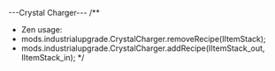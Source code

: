 ---Crystal Charger---
/**
* Zen usage:
* mods.industrialupgrade.CrystalCharger.removeRecipe(IItemStack);
* mods.industrialupgrade.CrystalCharger.addRecipe(IItemStack_out, IItemStack_in);
  */